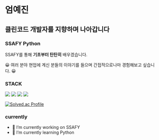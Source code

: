 # 엄예진
## 클린코드 개발자를 지향하며 나아갑니다
### SSAFY Python 

SSAFY를 통해 **기초부터 탄탄히** 배우겠습니다.  

&#x1F600; 여러 분야 현업에 계신 분들의 이야기를 들으며 간접적으로나마 경험해보고 싶습니다. &#x1F600;  

### STACK  
<img src="https://img.shields.io/badge/Python-3766AB?style=flat-square&logo=Python&logoColor=white"/>
<img src="https://img.shields.io/badge/git-F05032?style=flat-square&logo=git&logoColor=white"/>
<img src="https://img.shields.io/badge/css-1572B6?style=flat-square&logo=css3&logoColor=white"/>  
<img src="https://img.shields.io/badge/html-E34F26?style=flat-square&logo=html5&logoColor=white"/>  

[![Solved.ac Profile](http://mazassumnida.wtf/api/v2/generate_badge?boj=yjeum03)](https://solved.ac/yjeum03/)

### currently
- 🔭 I’m currently working on SSAFY
- 🌱 I’m currently learning Python


<!--
**yjeum/yjeum** is a ✨ _special_ ✨ repository because its `README.md` (this file) appears on your GitHub profile.

Here are some ideas to get you started:


- 👯 I’m looking to collaborate on ...
- 🤔 I’m looking for help with ...
- 💬 Ask me about ...
- 📫 How to reach me: ...
- 😄 Pronouns: ...
- ⚡ Fun fact: ...
-->
